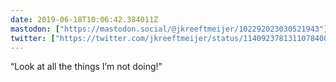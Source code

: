 ```yaml
---
date: 2019-06-18T10:06:42.384011Z
mastodon: ["https://mastodon.social/@jkreeftmeijer/102292023030521943"]
twitter: ["https://twitter.com/jkreeftmeijer/status/1140923781311078400"]
---
```

“Look at all the things I’m not doing!”
